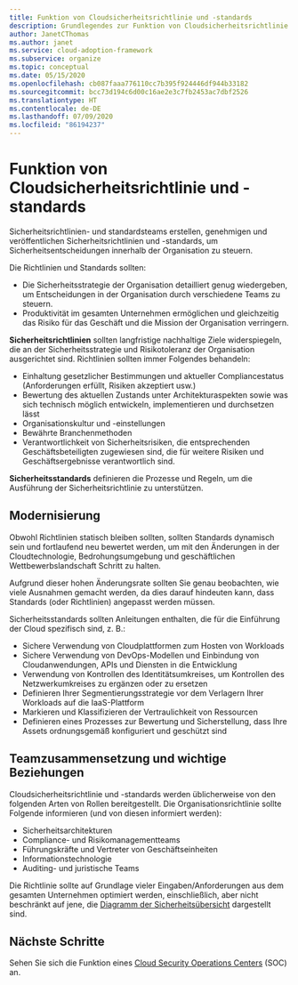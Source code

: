 ```yaml
---
title: Funktion von Cloudsicherheitsrichtlinie und -standards
description: Grundlegendes zur Funktion von Cloudsicherheitsrichtlinie und -standards.
author: JanetCThomas
ms.author: janet
ms.service: cloud-adoption-framework
ms.subservice: organize
ms.topic: conceptual
ms.date: 05/15/2020
ms.openlocfilehash: cb087faaa776110cc7b395f924446df944b33182
ms.sourcegitcommit: bcc73d194c6d00c16ae2e3c7fb2453ac7dbf2526
ms.translationtype: HT
ms.contentlocale: de-DE
ms.lasthandoff: 07/09/2020
ms.locfileid: "86194237"
---
```

# <a name="function-of-cloud-security-policy-and-standards"></a>Funktion von Cloudsicherheitsrichtlinie und -standards

Sicherheitsrichtlinien- und standardsteams erstellen, genehmigen und veröffentlichen Sicherheitsrichtlinien und -standards, um Sicherheitsentscheidungen innerhalb der Organisation zu steuern.

Die Richtlinien und Standards sollten:

- Die Sicherheitsstrategie der Organisation detailliert genug wiedergeben, um Entscheidungen in der Organisation durch verschiedene Teams zu steuern.
- Produktivität im gesamten Unternehmen ermöglichen und gleichzeitig das Risiko für das Geschäft und die Mission der Organisation verringern.

**Sicherheitsrichtlinien** sollten langfristige nachhaltige Ziele widerspiegeln, die an der Sicherheitsstrategie und Risikotoleranz der Organisation ausgerichtet sind. Richtlinien sollten immer Folgendes behandeln:

- Einhaltung gesetzlicher Bestimmungen und aktueller Compliancestatus (Anforderungen erfüllt, Risiken akzeptiert usw.)
- Bewertung des aktuellen Zustands unter Architekturaspekten sowie was sich technisch möglich entwickeln, implementieren und durchsetzen lässt
- Organisationskultur und -einstellungen
- Bewährte Branchenmethoden
- Verantwortlichkeit von Sicherheitsrisiken, die entsprechenden Geschäftsbeteiligten zugewiesen sind, die für weitere Risiken und Geschäftsergebnisse verantwortlich sind.

**Sicherheitsstandards** definieren die Prozesse und Regeln, um die Ausführung der Sicherheitsrichtlinie zu unterstützen.

## <a name="modernization"></a>Modernisierung

Obwohl Richtlinien statisch bleiben sollten, sollten Standards dynamisch sein und fortlaufend neu bewertet werden, um mit den Änderungen in der Cloudtechnologie, Bedrohungsumgebung und geschäftlichen Wettbewerbslandschaft Schritt zu halten.

Aufgrund dieser hohen Änderungsrate sollten Sie genau beobachten, wie viele Ausnahmen gemacht werden, da dies darauf hindeuten kann, dass Standards (oder Richtlinien) angepasst werden müssen.

Sicherheitsstandards sollten Anleitungen enthalten, die für die Einführung der Cloud spezifisch sind, z. B.:

- Sichere Verwendung von Cloudplattformen zum Hosten von Workloads
- Sichere Verwendung von DevOps-Modellen und Einbindung von Cloudanwendungen, APIs und Diensten in die Entwicklung
- Verwendung von Kontrollen des Identitätsumkreises, um Kontrollen des Netzwerkumkreises zu ergänzen oder zu ersetzen
- Definieren Ihrer Segmentierungsstrategie vor dem Verlagern Ihrer Workloads auf die IaaS-Plattform
- Markieren und Klassifizieren der Vertraulichkeit von Ressourcen
- Definieren eines Prozesses zur Bewertung und Sicherstellung, dass Ihre Assets ordnungsgemäß konfiguriert und geschützt sind

## <a name="team-composition-and-key-relationships"></a>Teamzusammensetzung und wichtige Beziehungen

Cloudsicherheitsrichtlinie und -standards werden üblicherweise von den folgenden Arten von Rollen bereitgestellt. Die Organisationsrichtlinie sollte Folgende informieren (und von diesen informiert werden):

- Sicherheitsarchitekturen
- Compliance- und Risikomanagementteams
- Führungskräfte und Vertreter von Geschäftseinheiten
- Informationstechnologie
- Auditing- und juristische Teams

Die Richtlinie sollte auf Grundlage vieler Eingaben/Anforderungen aus dem gesamten Unternehmen optimiert werden, einschließlich, aber nicht beschränkt auf jene, die [Diagramm der Sicherheitsübersicht](./cloud-security.md) dargestellt sind.

## <a name="next-steps"></a>Nächste Schritte

Sehen Sie sich die Funktion eines [Cloud Security Operations Centers](./cloud-security-operations-center.md) (SOC) an.
